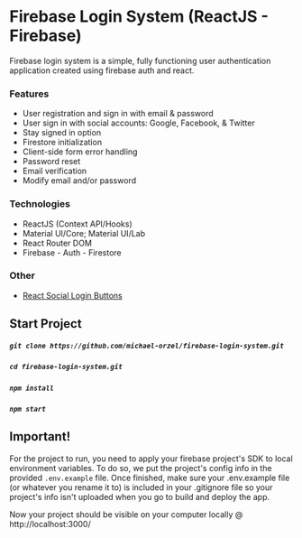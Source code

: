 # Firebase Login System (ReactJS - Firebase)

Firebase login system is a simple, fully functioning user authentication application created using firebase auth and react.

### Features
* User registration and sign in with email & password
* User sign in with social accounts: Google, Facebook, & Twitter
* Stay signed in option
* Firestore initialization
* Client-side form error handling
* Password reset
* Email verification
* Modify email and/or password

### Technologies
* ReactJS (Context API/Hooks)
* Material UI/Core; Material UI/Lab
* React Router DOM
* Firebase - Auth - Firestore

### Other
* [React Social Login Buttons](https://github.com/MichalSzorad/react-social-login-buttons)

## Start Project

##### `git clone https://github.com/michael-orzel/firebase-login-system.git`
##### `cd firebase-login-system.git`
##### `npm install`
##### `npm start`

## Important!

For the project to run, you need to apply your firebase project's SDK to local environment variables. To do so, we put the project's config info in the provided `.env.example` file.
Once finished, make sure your .env.example file (or whatever you rename it to) is included in your .gitignore file so your project's info isn't uploaded when you go to build and deploy the app.

Now your project should be visible on your computer locally @ http://localhost:3000/
